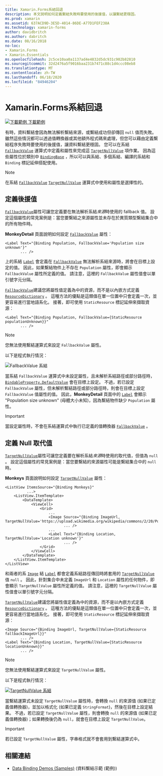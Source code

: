 ```yaml
---
title: Xamarin.Forms系結回退
description: 本文說明如何定義繫結失敗時要使用的後援值，以讓繫結更穩固。
ms.prod: xamarin
ms.assetid: 637ACD9D-3E5D-4014-86DE-A77D1FEF238A
ms.technology: xamarin-forms
author: davidbritch
ms.author: dabritch
ms.date: 08/16/2018
no-loc:
- Xamarin.Forms
- Xamarin.Essentials
ms.openlocfilehash: 2c5ce10aa0a1137ad4e4832d5dc931c902b82810
ms.sourcegitcommit: 32d2476a5f9016baa231b7471c88c1d4ccc08eb8
ms.translationtype: MT
ms.contentlocale: zh-TW
ms.lasthandoff: 06/18/2020
ms.locfileid: "84946204"
---
```

# <a name="xamarinforms-binding-fallbacks"></a>Xamarin.Forms系結回退

[![下載範例 ](~/media/shared/download.png) 下載範例](https://docs.microsoft.com/samples/xamarin/xamarin-forms-samples/databindingdemos)

有時，資料繫結會因為無法解析繫結來源，或繫結成功但卻傳回 `null` 值而失敗。 雖然這些情況都可以透過值轉換器或其他額外程式碼來處理，但您可以藉由定義繫結程序失敗時要使用的後援值，讓資料繫結更穩固。 您可以在系結 [`FallbackValue`](xref:Xamarin.Forms.BindingBase.FallbackValue) 運算式中定義和屬性來完成這 [`TargetNullValue`](xref:Xamarin.Forms.BindingBase.TargetNullValue) 項作業。 因為這些屬性位於類別中 [`BindingBase`](xref:Xamarin.Forms.BindingBase) ，所以可以與系結、多個系結、編譯的系結和 `Binding` 標記延伸搭配使用。

> [!NOTE]
> 在系結 [`FallbackValue`](xref:Xamarin.Forms.BindingBase.FallbackValue) [`TargetNullValue`](xref:Xamarin.Forms.BindingBase.TargetNullValue) 運算式中使用和屬性是選擇性的。

## <a name="defining-a-fallback-value"></a>定義後援值

[`FallbackValue`](xref:Xamarin.Forms.BindingBase.FallbackValue)屬性可讓您定義要在無法解析系結*來源*時使用的 fallback 值。 設定這個屬性的常見案例是：當您要繫結之來源屬性並未存在於異質類型繫結集合中的所有物件時。

**MonkeyDetail** 頁面說明如何設定 [`FallbackValue`](xref:Xamarin.Forms.BindingBase.FallbackValue) 屬性：

```xaml
<Label Text="{Binding Population, FallbackValue='Population size unknown'}"
       ... />   
```

上的系結 [`Label`](xref:Xamarin.Forms.Label) 會定義在 [`FallbackValue`](xref:Xamarin.Forms.BindingBase.FallbackValue) 無法解析系結來源時，將會在目標上設定的值。 因此，如果繫結物件上不存在 `Population` 屬性，即會顯示 `FallbackValue` 屬性所定義的值。 請注意，這裡的 `FallbackValue` 屬性值會以單引號字元分隔。

[`FallbackValue`](xref:Xamarin.Forms.BindingBase.FallbackValue)建議您將屬性值定義為中的資源，而不是以內嵌方式定義 [`ResourceDictionary`](xref:Xamarin.Forms.ResourceDictionary) 。 這種方法的優點是這類值在單一位置中只會定義一次，並更容易進行當地語系化。 接著，即可使用 `StaticResource` 標記延伸來擷取資源：

```xaml
<Label Text="{Binding Population, FallbackValue={StaticResource populationUnknown}}"
       ... />  
```

> [!NOTE]
> 您無法使用繫結運算式來設定 `FallbackValue` 屬性。

以下是程式執行情況：

![FallbackValue 系結](binding-fallbacks-images/bindingunavailable-detail-cropped.png "FallbackValue 系結")

當系結 `FallbackValue` 運算式中未設定屬性，且未解析系結路徑或部分路徑時， [`BindableProperty.DefaultValue`](xref:Xamarin.Forms.BindableProperty.DefaultValue) 會在目標上設定。 不過，若已設定 `FallbackValue` 屬性，但未解析繫結路徑或部分路徑時，則會在目標上設定 `FallbackValue` 值屬性的值。 因此，**MonkeyDetail** 頁面中的 [`Label`](xref:Xamarin.Forms.Label) 會顯示 "Population size unknown" (母體大小未知)，因為繫結物件缺少 `Population` 屬性。

> [!IMPORTANT]
> 當設定屬性時，不會在系結運算式中執行已定義的值轉換器 [`FallbackValue`](xref:Xamarin.Forms.BindingBase.FallbackValue) 。

## <a name="defining-a-null-replacement-value"></a>定義 Null 取代值

[`TargetNullValue`](xref:Xamarin.Forms.BindingBase.TargetNullValue)屬性可讓您定義要在解析系結*來源*時使用的取代值，但值為 `null` 。 設定這個屬性的常見案例是：當您要繫結的來源屬性可能是繫結集合中的 `null` 時。

**Monkeys** 頁面說明如何設定 [`TargetNullValue`](xref:Xamarin.Forms.BindingBase.TargetNullValue) 屬性：

```xaml
<ListView ItemsSource="{Binding Monkeys}"
          ...>
    <ListView.ItemTemplate>
        <DataTemplate>
            <ViewCell>
                <Grid>
                    ...
                    <Image Source="{Binding ImageUrl, TargetNullValue='https://upload.wikimedia.org/wikipedia/commons/2/20/Point_d_interrogation.jpg'}"
                           ... />
                    ...
                    <Label Text="{Binding Location, TargetNullValue='Location unknown'}"
                           ... />
                </Grid>
            </ViewCell>
        </DataTemplate>
    </ListView.ItemTemplate>
</ListView>
```

和兩者的系 [`Image`](xref:Xamarin.Forms.Image) 結 [`Label`](xref:Xamarin.Forms.Label) 都會定義系結路徑傳回時將套用的 [`TargetNullValue`](xref:Xamarin.Forms.BindingBase.TargetNullValue) 值 `null` 。 因此，針對集合中未定義 `ImageUrl` 和 `Location` 屬性的任何物件，即會顯示 `TargetNullValue` 屬性所定義的值。 請注意，這裡的 `TargetNullValue` 屬性值會以單引號字元分隔。

[`TargetNullValue`](xref:Xamarin.Forms.BindingBase.TargetNullValue)建議您將屬性值定義為中的資源，而不是以內嵌方式定義 [`ResourceDictionary`](xref:Xamarin.Forms.ResourceDictionary) 。 這種方法的優點是這類值在單一位置中只會定義一次，並更容易進行當地語系化。 接著，即可使用 `StaticResource` 標記延伸來擷取資源：

```xaml
<Image Source="{Binding ImageUrl, TargetNullValue={StaticResource fallbackImageUrl}}"
       ... />
<Label Text="{Binding Location, TargetNullValue={StaticResource locationUnknown}}"
       ... />
```

> [!NOTE]
> 您無法使用繫結運算式來設定 `TargetNullValue` 屬性。

以下是程式執行情況：

[![TargetNullValue 系結](binding-fallbacks-images/bindingunavailable-small.png "TargetNullValue 系結")](binding-fallbacks-images/bindingunavailable-large.png#lightbox "TargetNullValue 系結")

當繫結運算式未設定 `TargetNullValue` 屬性時，會轉換 `null` 的來源值 (如果已定義值轉換器)，並加以格式化 (如果已定義 `StringFormat`)，然後在目標上設定結果。 不過，若已設定 `TargetNullValue` 屬性，則會轉換 `null` 的來源值 (如果已定義值轉換器)；如果轉換後仍為 `null`，就會在目標上設定 `TargetNullValue`。

> [!IMPORTANT]
> 若已設定 `TargetNullValue` 屬性，字串格式就不會套用到繫結運算式中。

## <a name="related-links"></a>相關連結

- [Data Binding Demos (Samples)](https://docs.microsoft.com/samples/xamarin/xamarin-forms-samples/databindingdemos) (資料繫結示範 (範例))

